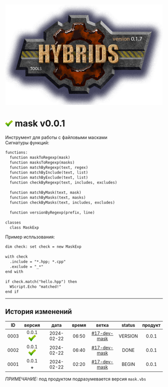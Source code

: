 [![logo](../logo.png)](../docs.md "documentation") 

[M]: ../docs.md        "родитель"
[P]: ../icons/progress.png  "в процессе..."
[S]: ../icons/success.png   "ошибок не обнаружено"
[E]: ../icons/empty.png     "нет данных"

[![S]][M] mask v0.0.1
=====================
Инструмент для работы с файловыми масками  
Сигнатуры функций:  

```vbs
functions:
  function maskToRegexp(mask)
  function masksToRegexp(masks)
  function matchByRegexp(text, regex)
  function matchByInclude(text, list)
  function matchByExclude(text, list)
  function checkByRegexp(text, includes, excludes)

  function matchByMask(text, mask)
  function matchByMasks(text, masks)
  function checkByMasks(text, includes, excludes)

  function versionByRegexp(prefix, line)

classes
  class MaskExp
```

Пример испльзования:  

```vbs
dim check: set check = new MaskExp

with check
  .include = "*.hpp; *.cpp"
  .exclude = "_*"
end with

if check.match("hello.hpp") then
  WScript.Echo "matched!"
end if
```

--------------------------------------------------------------------------------

История изменений 
-----------------

| **ID** |      версия     |    дата    | время |      ветка     | status  | продукт |  
|:------:|:---------------:|:----------:|:-----:|:--------------:|:-------:|:-------:|  
|  0003  | 0.0.1 [![S]][M] | 2024-02-22 | 06:50 | [#17-dev-mask] | VERSION |  0.0.1  |  
|  0002  | 0.0.1 [![S]][M] | 2024-02-22 | 06:40 | [#17-dev-mask] |  DONE   |  0.0.1  |  
|  0001  | 0.0.1 [![E]][M] | 2024-02-22 | 02:20 | [#17-dev-mask] |  BEGIN  |  0.0.1  |  

*ПРИМЕЧАНИЕ:* под продуктом подразумевается версия `mask.vbs`  

[#17-dev-mask]: ../history.md#-v016-dev
